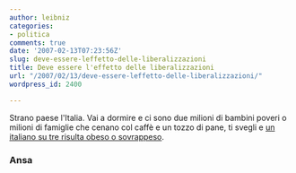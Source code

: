 ```yaml
---
author: leibniz
categories:
- politica
comments: true
date: '2007-02-13T07:23:56Z'
slug: deve-essere-leffetto-delle-liberalizzazioni
title: Deve essere l'effetto delle liberalizzazioni
url: "/2007/02/13/deve-essere-leffetto-delle-liberalizzazioni/"
wordpress_id: 2400

---
```

Strano paese l'Italia. Vai a dormire e ci sono due milioni di bambini poveri o milioni di famiglie che cenano col caffè e un tozzo di pane, ti svegli e [un italiano su tre risulta obeso o sovrappeso](http://www.ansa.it/opencms/export/site/visualizza_fdg.html_2085979338.html).


### Ansa

